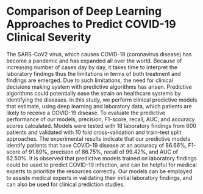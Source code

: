 # Comparison of Deep Learning Approaches to Predict COVID-19 Clinical Severity

The SARS-CoV2 virus, which causes COVID-19 (coronavirus disease) has become a pandemic and has expanded all over the world.  Because of increasing number of cases day by day, it takes time to interpret the laboratory findings thus the limitations in terms of both treatment and findings are emerged. Due to such limitations, the need for clinical decisions making system with predictive algorithms has arisen. Predictive algorithms could potentially ease the strain on healthcare systems by identifying the diseases.  In this study, we perform clinical predictive models that estimate, using deep learning and laboratory data, which patients are likely to receive a COVID-19 disease. To evaluate the predictive performance of our models, precision, F1-score, recall, AUC, and accuracy scores calculated. Models were tested with 18 laboratory findings from 600 patients and validated with 10 fold cross-validation and train-test split approaches. The experimental results indicate that our predictive models identify patients that have COVID-19 disease at an accuracy of 86.66%, F1-score of 91.89%, precision of 86.75%, recall of 99.42%, and AUC of 62.50%. It is observed that predictive models trained on laboratory findings could be used to predict COVID-19 infection, and can be helpful for medical experts to prioritize the resources correctly. Our models can be employed to assists medical experts in validating their initial laboratory findings, and can also be used for clinical prediction studies.
